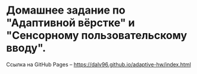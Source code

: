 # Домашнее задание по "Адаптивной вёрстке" и "Cенсорному пользовательскому вводу".

Ссылка на GitHub Pages – https://dalv96.github.io/adaptive-hw/index.html
